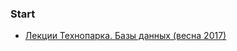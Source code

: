 ### Start

- [Лекции Технопарка. Базы данных (весна 2017)](https://habr.com/company/mailru/blog/329928/)
